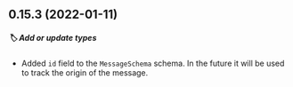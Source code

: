 ## 0.15.3 (2022-01-11)

##### :label: Add or update types

* Added `id` field to the `MessageSchema` schema. In the future it will be used to track the origin of the message.
